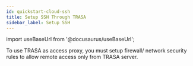 ```yaml
---
id: quickstart-cloud-ssh
title: Setup SSH Through TRASA
sidebar_label: Setup SSH
---
```

import useBaseUrl from '@docusaurus/useBaseUrl';



To use TRASA as access proxy, you must setup firewall/ network security rules to allow remote access only from TRASA server.
